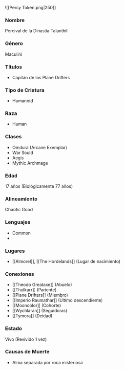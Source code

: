  ![[Percy Token.png|250]]
### Nombre
Percival de la Dinastía Talanthil
### Género
Maculini
### Títulos
- Capitán de los Plane Drifters
### Tipo de Criatura
- Humanoid
### Raza
- Human
### Clases
- Omdura (Arcane Exemplar)
- War Sould
- Aegis
- Mythic Archmage
### Edad
17 años (Biológicamente 77 años)
### Alineamiento
Chaotic Good
### Lenguajes
- Common
- 
### Lugares
- [[Almorel]], [[The Hordelands]] (Lugar de nacimiento)
### Conexiones
- [[Theodo Greataxe]] (Abuelo)
- [[Thulkarr]] (Pariente)
- [[Plane Drifters]] (Miembro)
- [[Imperio Raumathar]] (Último descendiente)
- [[Mooncolor]] (Cohorte)
- [[Wychlaran]] (Seguidoras)
- [[Tymora]] (Deidad)
### Estado
Vivo (Revivido 1 vez)
### Causas de Muerte
- Alma separada por roca misteriosa